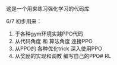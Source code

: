 这是一个用来练习强化学习的代码库

6/7
初步用来：
1. 于各种gym环境实践PPO代码
2. 从代码角度 和 算法角度 连接PPO
3. 从PPO的 各种优化trick 深入使用PPO
4. 从奖励的实现和调教 编写自己的PPO# RL
